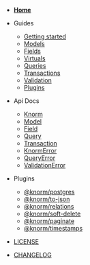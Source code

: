 * [<b>Home</b>](readme.md)

* Guides

  * [Getting started](guides/getting-started.md#getting-started)
  * [Models](guides/models.md#models)
  * [Fields](guides/fields.md#fields)
  * [Virtuals](guides/virtuals.md#virtuals)
  * [Queries](guides/queries.md#queries)
  * [Transactions](guides/transactions.md#transactions)
  * [Validation](guides/validation.md#validation)
  * [Plugins](guides/plugins.md#plugins)

* Api Docs

  * [Knorm](api/knorm.md#knorm)
  * [Model](api/model.md#model)
  * [Field](api/field.md#field)
  * [Query](api/query.md#query)
  * [Transaction](api/transaction.md#transaction)
  * [KnormError](api/knorm-error.md#knorm-error)
  * [QueryError](api/query-error.md#query-error)
  * [ValidationError](api/validation-error.md#validation-error)

* Plugins

  * [@knorm/postgres](knorm-postgres.md)
  * [@knorm/to-json](knorm-to-json.md)
  * [@knorm/relations](knorm-relations.md)
  * [@knorm/soft-delete](knorm-soft-delete.md)
  * [@knorm/paginate](knorm-paginate.md)
  * [@knorm/timestamps](knorm-timestamps.md)

* [LICENSE](license.md)
* [CHANGELOG](changelog.md)
